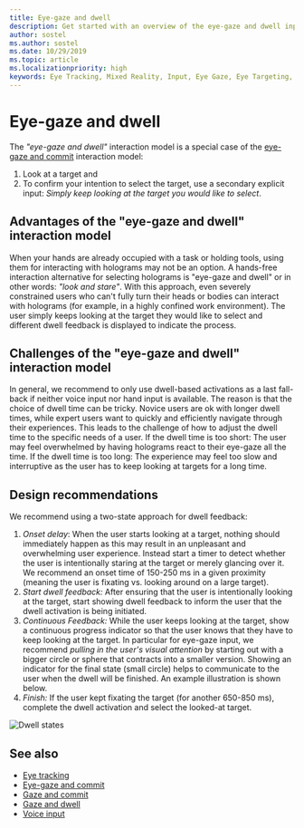 ```yaml
---
title: Eye-gaze and dwell
description: Get started with an overview of the eye-gaze and dwell input model, including interaction models, design guidelines, and unique challenges.
author: sostel
ms.author: sostel
ms.date: 10/29/2019
ms.topic: article
ms.localizationpriority: high
keywords: Eye Tracking, Mixed Reality, Input, Eye Gaze, Eye Targeting, HoloLens 2, Eye-based Selection, Dwell, mixed reality headset, windows mixed reality headset, virtual reality headset, HoloLens, MRTK, Mixed Reality Toolkit, design
---
```


# Eye-gaze and dwell

The _"eye-gaze and dwell"_ interaction model is a special case of the [eye-gaze and commit](gaze-and-commit.md) interaction model:
1. Look at a target and 
2. To confirm your intention to select the target, use a secondary explicit input: _Simply keep looking at the target you would like to select_.

## Advantages of the "eye-gaze and dwell" interaction model 

When your hands are already occupied with a task or holding tools, using them for interacting with holograms may not be an option.
A hands-free interaction alternative for selecting holograms is "eye-gaze and dwell" or in other words: _"look and stare"_. 
With this approach, even severely constrained users who can't fully turn their heads or bodies can interact with holograms (for example, in a highly confined work environment).
The user simply keeps looking at the target they would like to select and different dwell feedback is displayed to indicate the process.

## Challenges of the "eye-gaze and dwell" interaction model

In general, we  recommend to only use dwell-based activations as a last fall-back if neither voice input nor hand input is available. 
The reason is that the choice of dwell time can be tricky. Novice users are ok with longer dwell times, while expert users want to quickly and efficiently navigate through their experiences. 
This leads to the challenge of how to adjust the dwell time to the specific needs of a user.
If the dwell time is too short: The user may feel overwhelmed by having holograms react to their eye-gaze all the time. 
If the dwell time is too long: The experience may feel too slow and interruptive as the user has to keep looking at targets for a long time.

## Design recommendations

We recommend using a two-state approach for dwell feedback:
1. *Onset delay*: When the user starts looking at a target, nothing should immediately happen as this may result in an unpleasant and overwhelming user experience. Instead start a timer to detect whether the user is intentionally staring at the target or merely glancing over it.
We recommend an onset time of 150-250 ms in a given proximity (meaning the user is fixating vs. looking around on a large target).  
2. *Start dwell feedback:* After ensuring that the user is intentionally looking at the target, start showing dwell feedback to inform the user that the dwell activation is being initiated. 
3. *Continuous Feedback:* While the user keeps looking at the target, show a continuous progress indicator so that the user knows that they have to keep looking at the target. In particular for eye-gaze input, we recommend _pulling in the user's visual attention_ by starting out with a bigger circle or sphere that contracts into a smaller version. Showing an indicator for the final state (small circle) helps to communicate to the user when the dwell will be finished. An example illustration is shown below. 
4. *Finish:* If the user kept fixating the target (for another 650-850 ms), complete the dwell activation and select the looked-at target.

![Dwell states](images/eyes_dwellstate_recommendation.png)<br>

## See also

* [Eye tracking](eye-tracking.md)
* [Eye-gaze and commit](gaze-and-commit-eyes.md)
* [Gaze and commit](gaze-and-commit.md)
* [Gaze and dwell](gaze-and-dwell.md)
* [Voice input](/windows/mixed-reality/design/voice-input)